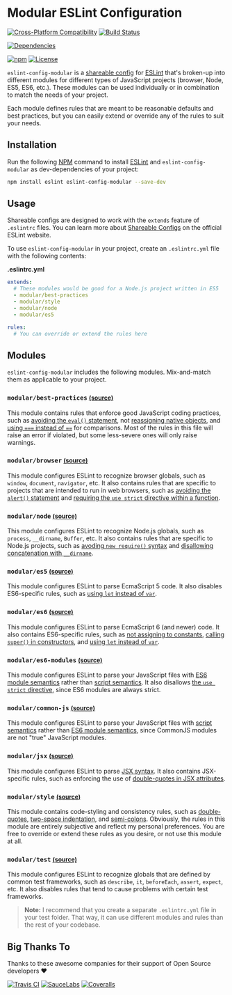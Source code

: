 Modular ESLint Configuration
=======================

[![Cross-Platform Compatibility](https://jsdevtools.org/img/badges/os-badges.svg)](https://travis-ci.com/JS-DevTools/eslint-config-modular)
[![Build Status](https://api.travis-ci.com/JS-DevTools/eslint-config-modular.svg?branch=master)](https://travis-ci.com/JS-DevTools/eslint-config-modular)

[![Dependencies](https://david-dm.org/JS-DevTools/eslint-config-modular/dev-status.svg)](https://david-dm.org/JS-DevTools/eslint-config-modular?type=dev)

[![npm](https://img.shields.io/npm/v/eslint-config-modular.svg?maxAge=43200)](https://www.npmjs.com/package/eslint-config-modular)
[![License](https://img.shields.io/npm/l/eslint-config-modular.svg?maxAge=2592000)](LICENSE)

`eslint-config-modular` is a [shareable config](http://eslint.org/docs/developer-guide/shareable-configs) for [ESLint](http://eslint.org/) that's broken-up into different modules for different types of JavaScript projects (browser, Node, ES5, ES6, etc.).  These modules can be used individually or in combination to match the needs of your project.

Each module defines rules that are meant to be reasonable defaults and best practices, but you can easily extend or override any of the rules to suit your needs.

Installation
-----------------------
Run the following [NPM](https://docs.npmjs.com/getting-started/what-is-npm) command to install [ESLint](http://eslint.org/) and `eslint-config-modular` as dev-dependencies of your project:

```bash
npm install eslint eslint-config-modular --save-dev
```

Usage
-----------------------
Shareable configs are designed to work with the `extends` feature of `.eslintrc` files. You can learn more about
[Shareable Configs](http://eslint.org/docs/developer-guide/shareable-configs) on the official ESLint website.

To use `eslint-config-modular` in your project, create an `.eslintrc.yml` file with the following contents:

**.eslintrc.yml**
```yaml
extends:
  # These modules would be good for a Node.js project written in ES5
  - modular/best-practices
  - modular/style
  - modular/node
  - modular/es5

rules:
  # You can override or extend the rules here
```

Modules
-----------------------
`eslint-config-modular` includes the following modules.  Mix-and-match them as applicable to your project.

### `modular/best-practices` <small>[(source)](./best-practices.js)</small>
This module contains rules that enforce good JavaScript coding practices, such as [avoiding the `eval()` statement](http://eslint.org/docs/rules/no-eval), not [reassigning native objects](http://eslint.org/docs/rules/no-native-reassign), and [using `===` instead of `==`](http://eslint.org/docs/rules/eqeqeq) for comparisons. Most of the rules in this file will raise an error if violated, but some less-severe ones will only raise warnings.

### `modular/browser` <small>[(source)](./browser.js)</small>
This module configures ESLint to recognize browser globals, such as `window`, `document`, `navigator`, etc.  It also contains rules that are specific to projects that are intended to run in web browsers, such as [avoiding the `alert()` statement](http://eslint.org/docs/rules/no-alert) and [requiring the `use strict` directive within a function](http://www.ecma-international.org/ecma-262/6.0/#sec-directive-prologues-and-the-use-strict-directive).

### `modular/node` <small>[(source)](./node.js)</small>
This module configures ESLint to recognize Node.js globals, such as `process`, `__dirname`, `Buffer`, etc.  It also contains rules that are specific to Node.js projects, such as [avoding `new require()` syntax](http://eslint.org/docs/rules/no-new-require) and [disallowing concatenation with `__dirname`](http://eslint.org/docs/rules/no-path-concat).

### `modular/es5` <small>[(source)](./es5.js)</small>
This module configures ESLint to parse EcmaScript 5 code. It also disables ES6-specific rules, such as [using `let` instead of `var`](http://eslint.org/docs/rules/no-var).

### `modular/es6` <small>[(source)](./es6.js)</small>
This module configures ESLint to parse EcmaScript 6 (and newer) code. It also contains ES6-specific rules, such as [not assigning to constants](http://eslint.org/docs/rules/no-const-assign), [calling `super()` in constructors](http://eslint.org/docs/rules/no-this-before-super), and [using `let` instead of `var`](http://eslint.org/docs/rules/no-var).

### `modular/es6-modules` <small>[(source)](./es6-modules.js)</small>
This module configures ESLint to parse your JavaScript files with [ES6 module semantics](http://www.ecma-international.org/ecma-262/6.0/#sec-module-semantics) rather than [script semantics](http://www.ecma-international.org/ecma-262/6.0/#sec-scripts-static-semantics-early-errors).  It also disallows [the `use strict` directive](http://www.ecma-international.org/ecma-262/6.0/#sec-directive-prologues-and-the-use-strict-directive), since ES6 modules are always strict.

### `modular/common-js` <small>[(source)](./common-js.js)</small>
This module configures ESLint to parse your JavaScript files with [script semantics](http://www.ecma-international.org/ecma-262/6.0/#sec-scripts-static-semantics-early-errors) rather than [ES6 module semantics](http://www.ecma-international.org/ecma-262/6.0/#sec-module-semantics), since CommonJS modules are not "true" JavaScript modules.

### `modular/jsx` <small>[(source)](./jsx.js)</small>
This module configures ESLint to parse [JSX syntax](https://facebook.github.io/react/docs/jsx-in-depth.html). It also contains JSX-specific rules, such as enforcing the use of [double-quotes in JSX attributes](http://eslint.org/docs/rules/jsx-quotes).

### `modular/style` <small>[(source)](./style.js)</small>
This module contains code-styling and consistency rules, such as [double-quotes](http://eslint.org/docs/rules/quotes), [two-space indentation](http://eslint.org/docs/rules/indent), and [semi-colons](http://eslint.org/docs/rules/semi).  Obviously, the rules in this module are entirely subjective and reflect my personal preferences. You are free to override or extend these rules as you desire, or not use this module at all.

### `modular/test` <small>[(source)](./test.js)</small>
This module configures ESLint to recognize globals that are defined by common test frameworks, such as `describe`, `it`, `beforeEach`, `assert`, `expect`, etc.  It also disables rules that tend to cause problems with certain test frameworks.

> **Note:** I recommend that you create a separate `.eslintrc.yml` file in your test folder. That way, it can use different modules and rules than the rest of your codebase.


Big Thanks To
--------------------------
Thanks to these awesome companies for their support of Open Source developers ❤

[![Travis CI](https://jsdevtools.org/img/badges/travis-ci.svg)](https://travis-ci.com)
[![SauceLabs](https://jsdevtools.org/img/badges/sauce-labs.svg)](https://saucelabs.com)
[![Coveralls](https://jsdevtools.org/img/badges/coveralls.svg)](https://coveralls.io)
